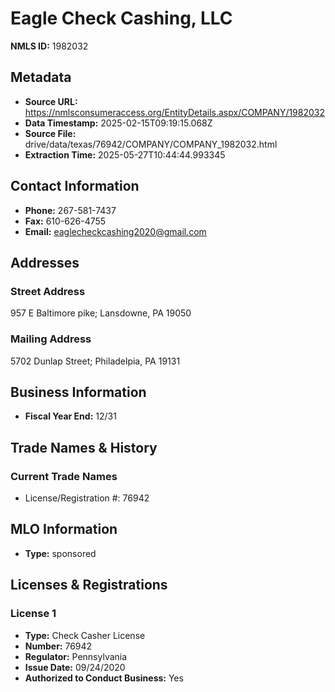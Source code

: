 # Eagle Check Cashing, LLC

**NMLS ID:** 1982032

## Metadata
- **Source URL:** https://nmlsconsumeraccess.org/EntityDetails.aspx/COMPANY/1982032
- **Data Timestamp:** 2025-02-15T09:19:15.068Z
- **Source File:** drive/data/texas/76942/COMPANY/COMPANY_1982032.html
- **Extraction Time:** 2025-05-27T10:44:44.993345

## Contact Information
- **Phone:** 267-581-7437
- **Fax:** 610-626-4755
- **Email:** eaglecheckcashing2020@gmail.com

## Addresses
### Street Address
957 E Baltimore pike; Lansdowne, PA 19050

### Mailing Address
5702 Dunlap Street; Philadelpia, PA 19131

## Business Information
- **Fiscal Year End:** 12/31

## Trade Names & History
### Current Trade Names
- License/Registration #: 76942

## MLO Information
- **Type:** sponsored

## Licenses & Registrations

### License 1
- **Type:** Check Casher License
- **Number:** 76942
- **Regulator:** Pennsylvania
- **Issue Date:** 09/24/2020
- **Authorized to Conduct Business:** Yes
